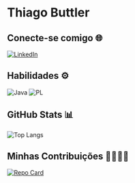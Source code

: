 # Thiago Buttler

## Conecte-se comigo 🌐
[![LinkedIn](https://img.shields.io/badge/LinkedIn-0077B5?style=for-the-badge&logo=linkedin&logoColor=white)](https://www.linkedin.com/in/thiago-buttler/)

## Habilidades ⚙️
![Java](https://img.shields.io/badge/java-%23ED8B00.svg?style=for-the-badge&logo=openjdk&logoColor=white) 
![PL](https://img.shields.io/badge/PL%2FSQL-FFFFFF?style=for-the-badge&logo=oracle&logoColor=FF0000&labelColor=FFFFFF&color=FF0000)

## GitHub Stats 📊
![Top Langs](https://github-readme-stats-git-masterrstaa-rickstaa.vercel.app/api/top-langs/?username=thiagobuttler&layout=compact&bg_color=000&border_color=00FFFF&title_color=00FFFF&text_color=FFF)

## Minhas Contribuições 🫱🏻‍🫲🏻
[![Repo Card](https://github-readme-stats.vercel.app/api/pin/?username=thiagobuttler&repo=ProjetoA3PrimeiroSemestre&bg_color=000&border_color=00FFFF&show_icons=true&icon_color=30A3DC&title_color=00FFFF&text_color=FFF)](https://github.com/thiagobuttler/ProjetoA3PrimeiroSemestre)